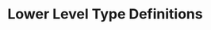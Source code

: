 # Lower Level Type Definitions

<p data-include="message/table/action.html" data-include-format="html">
</p>

<p data-include="message/table/auth.html" data-include-format="html">
</p>

<p data-include="message/table/agreement.html" data-include-format="html">
</p>

<p data-include="message/table/constraint.html" data-include-format="html">
</p>

<p data-include="message/table/catalog.html" data-include-format="html">
</p>

<p data-include="message/table/dataaddress.html" data-include-format="html">
</p>

<p data-include="message/table/distribution.html" data-include-format="html">
</p>

<p data-include="message/table/duty.html" data-include-format="html">
</p>

<p data-include="message/table/dataservice.html" data-include-format="html">
</p>

<p data-include="message/table/endpointproperty.html" data-include-format="html">
</p>

<p data-include="message/table/messageoffer.html" data-include-format="html">
</p>

<p data-include="message/table/offer.html" data-include-format="html">
</p>

<p data-include="message/table/rule.html" data-include-format="html">
</p>

<p data-include="message/table/versionresponse.html" data-include-format="html">
</p>

<p data-include="message/table/version.html" data-include-format="html">
</p>